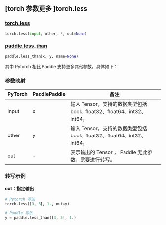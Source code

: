 ## [torch 参数更多 ]torch.less

### [torch.less](https://pytorch.org/docs/stable/generated/torch.less.html#torch.less)

```python
torch.less(input, other, *, out=None) 
```

### [paddle.less_than](https://www.paddlepaddle.org.cn/documentation/docs/zh/api/paddle/less_than_cn.html)

```python
paddle.less_than(x, y, name=None)
```

其中 Pytorch 相比 Paddle 支持更多其他参数，具体如下：
### 参数映射
| PyTorch       | PaddlePaddle | 备注                                                   |
| ------------- | ------------ | ------------------------------------------------------ |
| input         | x            | 输入 Tensor，支持的数据类型包括 bool、float32、float64、int32、int64。 |
| other         | y            | 输入 Tensor，支持的数据类型包括 bool、float32、float64、int32、int64。  |
| out           | -            | 表示输出的 Tensor ， Paddle 无此参数，需要进行转写。    |


### 转写示例
#### out：指定输出
```python
# Pytorch 写法
torch.less([3, 5], 1., out=y)

# Paddle 写法
y = paddle.less_than([3, 5], 1.)
```
